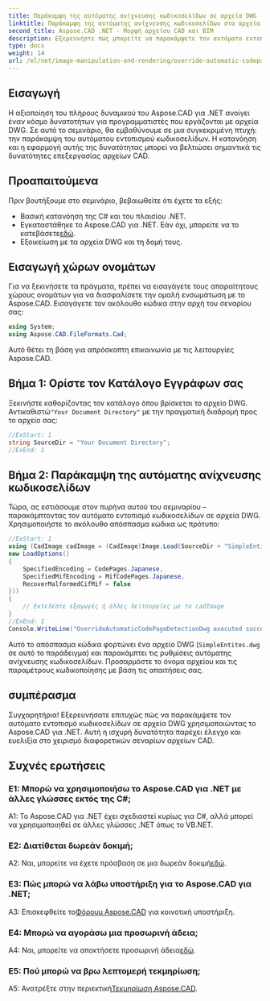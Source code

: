 ```yaml
---
title: Παράκαμψη της αυτόματης ανίχνευσης κωδικοσελίδων σε αρχεία DWG - Οδηγός Aspose.CAD
linktitle: Παράκαμψη της αυτόματης ανίχνευσης κωδικοσελίδων στα αρχεία DWG
second_title: Aspose.CAD .NET - Μορφή αρχείου CAD και BIM
description: Εξερευνήστε πώς μπορείτε να παρακάμψετε τον αυτόματο εντοπισμό κωδικοσελίδων σε αρχεία DWG χρησιμοποιώντας το Aspose.CAD για .NET. Βελτιώστε τις δυνατότητες επεξεργασίας αρχείων CAD χωρίς κόπο.
type: docs
weight: 14
url: /el/net/image-manipulation-and-rendering/override-automatic-codepage-detection-in-dwg/
---
```

## Εισαγωγή

Η αξιοποίηση του πλήρους δυναμικού του Aspose.CAD για .NET ανοίγει έναν κόσμο δυνατοτήτων για προγραμματιστές που εργάζονται με αρχεία DWG. Σε αυτό το σεμινάριο, θα εμβαθύνουμε σε μια συγκεκριμένη πτυχή: την παράκαμψη του αυτόματου εντοπισμού κωδικοσελίδων. Η κατανόηση και η εφαρμογή αυτής της δυνατότητας μπορεί να βελτιώσει σημαντικά τις δυνατότητες επεξεργασίας αρχείων CAD.

## Προαπαιτούμενα

Πριν βουτήξουμε στο σεμινάριο, βεβαιωθείτε ότι έχετε τα εξής:

- Βασική κατανόηση της C# και του πλαισίου .NET.
-  Εγκαταστάθηκε το Aspose.CAD για .NET. Εάν όχι, μπορείτε να το κατεβάσετε[εδώ](https://releases.aspose.com/cad/net/).
- Εξοικείωση με τα αρχεία DWG και τη δομή τους.

## Εισαγωγή χώρων ονομάτων

Για να ξεκινήσετε τα πράγματα, πρέπει να εισαγάγετε τους απαραίτητους χώρους ονομάτων για να διασφαλίσετε την ομαλή ενσωμάτωση με το Aspose.CAD. Εισαγάγετε τον ακόλουθο κώδικα στην αρχή του σεναρίου σας:

```csharp
using System;
using Aspose.CAD.FileFormats.Cad;
```

Αυτό θέτει τη βάση για απρόσκοπτη επικοινωνία με τις λειτουργίες Aspose.CAD.

## Βήμα 1: Ορίστε τον Κατάλογο Εγγράφων σας

 Ξεκινήστε καθορίζοντας τον κατάλογο όπου βρίσκεται το αρχείο DWG. Αντικαθιστώ`"Your Document Directory"` με την πραγματική διαδρομή προς το αρχείο σας:

```csharp
//ExStart: 1
string SourceDir = "Your Document Directory";
//ExEnd: 1
```

## Βήμα 2: Παράκαμψη της αυτόματης ανίχνευσης κωδικοσελίδων

Τώρα, ας εστιάσουμε στον πυρήνα αυτού του σεμιναρίου – παρακάμπτοντας τον αυτόματο εντοπισμό κωδικοσελίδων σε αρχεία DWG. Χρησιμοποιήστε το ακόλουθο απόσπασμα κώδικα ως πρότυπο:

```csharp
//ExStart: 1
using (CadImage cadImage = (CadImage)Image.Load(SourceDir + "SimpleEntites.dwg",
new LoadOptions()
{
	SpecifiedEncoding = CodePages.Japanese,
	SpecifiedMifEncoding = MifCodePages.Japanese,
	RecoverMalformedCifMif = false
}))
{
	// Εκτελέστε εξαγωγές ή άλλες λειτουργίες με το cadImage
}
//ExEnd: 1
Console.WriteLine("OverrideAutomaticCodePageDetectionDwg executed successfully");
```

Αυτό το απόσπασμα κώδικα φορτώνει ένα αρχείο DWG (`SimpleEntites.dwg` σε αυτό το παράδειγμα) και παρακάμπτει τις ρυθμίσεις αυτόματης ανίχνευσης κωδικοσελίδων. Προσαρμόστε το όνομα αρχείου και τις παραμέτρους κωδικοποίησης με βάση τις απαιτήσεις σας.

## συμπέρασμα

Συγχαρητήρια! Εξερευνήσατε επιτυχώς πώς να παρακάμψετε τον αυτόματο εντοπισμό κωδικοσελίδων σε αρχεία DWG χρησιμοποιώντας το Aspose.CAD για .NET. Αυτή η ισχυρή δυνατότητα παρέχει έλεγχο και ευελιξία στο χειρισμό διαφορετικών σεναρίων αρχείων CAD.

## Συχνές ερωτήσεις

### Ε1: Μπορώ να χρησιμοποιήσω το Aspose.CAD για .NET με άλλες γλώσσες εκτός της C#;

A1: Το Aspose.CAD για .NET έχει σχεδιαστεί κυρίως για C#, αλλά μπορεί να χρησιμοποιηθεί σε άλλες γλώσσες .NET όπως το VB.NET.

### Ε2: Διατίθεται δωρεάν δοκιμή;

 A2: Ναι, μπορείτε να έχετε πρόσβαση σε μια δωρεάν δοκιμή[εδώ](https://releases.aspose.com/).

### Ε3: Πώς μπορώ να λάβω υποστήριξη για το Aspose.CAD για .NET;

 A3: Επισκεφθείτε το[Φόρουμ Aspose.CAD](https://forum.aspose.com/c/cad/19) για κοινοτική υποστήριξη.

### Ε4: Μπορώ να αγοράσω μια προσωρινή άδεια;

 A4: Ναι, μπορείτε να αποκτήσετε προσωρινή άδεια[εδώ](https://purchase.aspose.com/temporary-license/).

### Ε5: Πού μπορώ να βρω λεπτομερή τεκμηρίωση;

 A5: Ανατρέξτε στην περιεκτική[Τεκμηρίωση Aspose.CAD](https://reference.aspose.com/cad/net/).